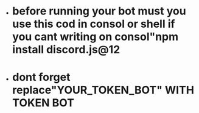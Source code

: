<html>
  <head>
    <link rel="icon" href="picsart_24-06_2P5-10-56-54-582%20(1).jpg"/>
  </head>
<body>
<style>
  body{
    background-image: url('Picsart_24-05-16_20-56-54-582%20(1).jpg');
  }

</style>

<table>
<ul>
  <li><h1>before running your bot must you use this cod in consol or shell if you cant writing on consol"npm install discord.js@12
</h1></li>
 <li><h1>dont forget replace"YOUR_TOKEN_BOT" WITH TOKEN BOT</h1></li>
</ul>

</table>


</body>
</html>
